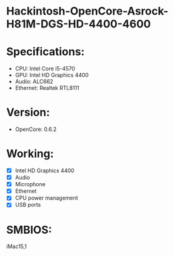 # Hackintosh-OpenCore-Asrock-H81M-DGS-HD-4400-4600

# Specifications:
* CPU: Intel Core i5-4570
* GPU: Intel HD Graphics 4400
* Audio: ALC662
* Ethernet: Realtek RTL8111

# Version: 
* OpenCore: 0.6.2

# Working:
- [x] Intel HD Graphics 4400
- [x] Audio
- [x] Microphone
- [x] Ethernet
- [x] CPU power management
- [x] USB ports

# SMBIOS:
iMac15,1
